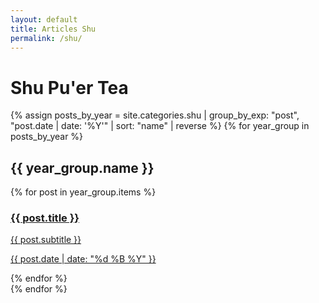 ```yaml
---
layout: default
title: Articles Shu
permalink: /shu/
---
```

# Shu Pu'er Tea

{% assign posts_by_year = site.categories.shu | group_by_exp: "post", "post.date | date: '%Y'" | sort: "name" | reverse %}
{% for year_group in posts_by_year %}
## {{ year_group.name }}
  <section>
    {% for post in year_group.items %}
      <article>
        <a href="{{ post.url | relative_url }}">
          <h3>{{ post.title }}</h3>
          <p>{{ post.subtitle }}</p>
          <p class="date">{{ post.date | date: "%d %B %Y" }}</p>
        </a>
      </article>
    {% endfor %}
  </section>
{% endfor %}